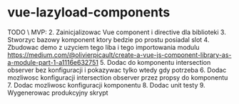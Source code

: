 # vue-lazyload-components

TODO \ MVP:
2. Zainicjalizowac Vue component i directive dla biblioteki
3. Stworzyc bazowy komponent ktory bedzie po prostu posiadal slot
4. Zbudowac demo z uzyciem tego liba i tego importowania modulu https://medium.com/@olivierpicault/create-a-vue-js-component-library-as-a-module-part-1-a1116e632751
5. Dodac do komponentu intersection observer bez konfiguracji i pokazywac tylko wtedy gdy potrzeba
6. Dodac mozliwosc konfiguracji intersection observer przez propsy do komponentu
7. Dodac mozliwosc konfiguracji komponentu
8. Dodac unit testy
9. Wygenerowac produkcyjny skrypt
